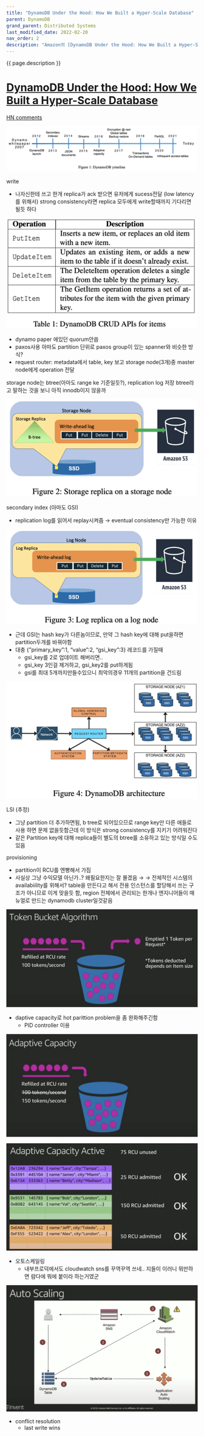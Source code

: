 ```yaml
---
title: "DynamoDB Under the Hood: How We Built a Hyper-Scale Database"
parent: DynamoDB
grand_parent: Distributed Systems
last_modified_date: 2022-02-20
nav_order: 2
description: "Amazon의 [DynamoDB Under the Hood: How We Built a Hyper-Scale Database (re:Invent 2018)](https://www.youtube.com/watch?v=yvBR71D0nAQ) 와 [Transactions and Scalability in Cloud Databases—Can’t We Have Both? (Keynote in FAST '19)](http://www.vldb.org/pvldb/vol13/p3461-melnik.pdf) 을 번역한 글 입니다."
---
```

{{ page.description }}

# [DynamoDB Under the Hood: How We Built a Hyper-Scale Database](https://www.youtube.com/watch?v=yvBR71D0nAQ)

[HN comments](https://yahnd.com/theater/r/youtube/yvBR71D0nAQ/)

![HN comments](dynamodb-under-the-hood/Untitled.png)

write

- 나자신한테 쓰고 한개 replica가 ack 받으면 유저에게 sucess전달 (low latency를 위해서)
strong consistency라면 replica 모두에게 write할때까지 기다리면 될듯 하다

![put item](dynamodb-under-the-hood/Untitled1.png)

- dynamo paper 에있던 quorum안씀
- paxos사용 아마도 partition 단위로 paxos group이 있는 spanner와 비슷한 방식?
- request router: metadata에서 table, key 보고 storage node(3개)중 master node에게 operation 전달

storage node는 btree(아마도 range ke 기준일듯?), replication log 저장
btree라고 말하는 것을 보니 아직 innodb이지 않을까

![storage nodes](dynamodb-under-the-hood/Untitled2.png)

secondary index (아마도 GSI)

- replication log를 읽어서 replay시켜줌 → eventual consistency만 가능한 이유

![secondary index](dynamodb-under-the-hood/Untitled3.png)

- 근데 GSI는 hash key가 다른놈이므로, 만약 그 hash key에 대해 put을하면 partition두개를 바꿔야함
- 대충 {”primary_key”:1, “value”:2, “gsi_key”:3} 레코드를 가질때
    - gsi_key를 2로 업데이트 해버리면..
    - gsi_key 3인걸 제거하고, gsi_key2를 put하게됨
    - gsi를 최대 5개까지만들수있으니 최악의경우 11개의 partition을 건드림

![secondary indices](dynamodb-under-the-hood/Untitled4.png)

LSI (추정)

- 그냥 partition 더 추가하면됨, b tree로 되어있으므로 range key만 다른 애들로 사용 하면 문제 없을듯함근데 이 방식은 strong consistency를 지키기 어려워진다
- 같은 Partition key에 대해 replica들이 별도의 btree를 소유하고 있는 방식일 수도 있음

provisioning

- partition이 RCU를 엔빵해서 가짐
- 사실상 그냥 수익모델 아닌가..? 왜필요한지는 잘 몰겠음 →
→ 전체적인 시스템의 availabiility를 위해서? table을 만든다고 해서 전용 인스턴스를 할당해서 쓰는 구조가 아니므로 이게 맞을듯 함, region 전체에서 관리되는 한개나 엔지니어들이 매뉴얼로 만드는 dynamodb cluster일것같음

![token bucket algorithm](dynamodb-under-the-hood/Untitled5.png)

- daptive capacity로 hot parittion problem을 좀 완화해주긴함
    - PID controller 이용

![adpative capacity](dynamodb-under-the-hood/Untitled6.png)

![adaptive capacity active](dynamodb-under-the-hood/Untitled7.png)

- 오토스케일링
    - 내부프로덕에서도 cloudwatch sns를 꾸역꾸역 쓰네..
    지들이 이러니 뭐만하면 람다에 뭐에 붙이라 하는거였군

![auto scaling](dynamodb-under-the-hood/Untitled8.png)

- conflict resolution
    - last write wins
